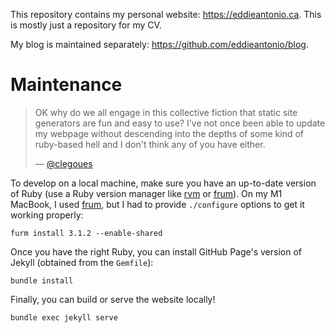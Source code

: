This repository contains my personal website: <https://eddieantonio.ca>.
This is mostly just a repository for my CV.

My blog is maintained separately: <https://github.com/eddieantonio/blog>.

# Maintenance

> OK why do we all engage in this collective fiction that static site generators are fun and easy to use? I've not once been able to update my webpage without descending into the depths of some kind of ruby-based hell and I don't think any of you have either.
>
> — [@clegoues](https://twitter.com/clegoues/status/1573310365269647360)

To develop on a local machine, make sure you have an up-to-date version
of Ruby (use a Ruby version manager like [rvm][] or [frum][]). On my M1
MacBook, I used [frum][], but I had to provide `./configure` options to
get it working properly:

    furm install 3.1.2 --enable-shared

Once you have the right Ruby, you can install GitHub Page's version of
Jekyll (obtained from the `Gemfile`):

    bundle install

Finally, you can build or serve the website locally!

    bundle exec jekyll serve

[frum]: https://github.com/TaKO8Ki/frum
[rvm]: https://rvm.io/
